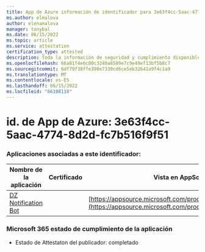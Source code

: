 ```yaml
---
title: App de Azure información de identificador para 3e63f4cc-5aac-4774-8d2d-fc7b516f9f51
ms.author: elmalova
author: elenamalova
manager: tonybal
ms.date: 06/15/2022
ms.topic: article
ms.service: attestation
certification_type: attested
description: Toda la información de seguridad y cumplimiento disponible para 3e63f4cc-5aac-4774-8d2d-fc7b516f9f51.
ms.openlocfilehash: 66a81f4e6c00c3240a8589e7c9e49ef13bf5b8c7
ms.sourcegitcommit: 6df79f38ffe390e7339cd6ce5eb32641a9f4c1a9
ms.translationtype: MT
ms.contentlocale: es-ES
ms.lasthandoff: 06/15/2022
ms.locfileid: "66108118"
---
```

# <a name="azure-app-id-3e63f4cc-5aac-4774-8d2d-fc7b516f9f51"></a>id. de App de Azure: 3e63f4cc-5aac-4774-8d2d-fc7b516f9f51


### <a name="apps-associated-with-this-id"></a>Aplicaciones asociadas a este identificador:
| **Nombre de la aplicación** | **Certificado** | **Vista en AppSource** |
|--------------|---------------|-----------------------|
| [DZ Notification Bot](../forward/WA200003839.md) |  | [https://appsource.microsoft.com/product/office/WA200003839](https://appsource.microsoft.com/product/office/WA200003839) |

### <a name="microsoft-365-app-compliance-status"></a>Microsoft 365 estado de cumplimiento de la aplicación
- Estado de Attestaton del publicador: completado
